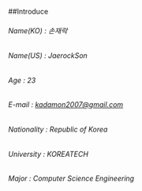 ﻿##Introduce

###### Name(KO) : 손재락
###### Name(US) : JaerockSon
###### Age : 23
###### E-mail : kadamon2007@gmail.com
###### Nationality : Republic of Korea
###### University : KOREATECH
###### Major : Computer Science Engineering
